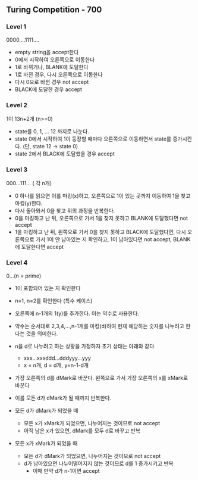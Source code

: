## Turing Competition - 700

### Level 1

0000....1111....

- empty string을 accept한다
- 0에서 시작하여 오른쪽으로 이동한다
- 1로 바뀌거나, BLANK에 도달한다
- 1로 바뀐 경우, 다시 오른쪽으로 이동한다
- 다시 0으로 바뀐 경우 not accept
- BLACK에 도달한 경우 accept

### Level 2

1이 13n+2개 (n>=0)

- state를 0, 1, ... 12 까지로 나눈다.
- state 0에서 시작하여 1이 등장할 때마다 오른쪽으로 이동하면서 state를 증가시킨다. (단, state 12 -> state 0)
- state 2에서 BLACK에 도달했을 경우 accept

### Level 3

000...111... ( 각 n개)

- 0 하나를 읽으면 이를 마킹(x)하고, 오른쪽으로 1이 있는 곳까지 이동하여 1을 찾고 마킹(y)한다.
- 다시 돌아와서 0을 찾고 위의 과정을 반복한다.
- 0을 마킹하고 난 뒤, 오른쪽으로 가서 1을 찾지 못하고 BLANK에 도달했다면 not accept
- 1을 마킹하고 난 뒤, 왼쪽으로 가서 0을 찾지 못하고 BLACK에 도달했다면, 다시 오른쪽으로 가서 1이 안 남아있는 지 확인하고, 1이 남아있다면 not accept, BLANK에 도달한다면 accept

### Level 4

0...(n = prime)

- 1이 포함되어 있는 지 확인한다
- n=1, n=2를 확인한다 (특수 케이스)
- 오른쪽에 n-1개의 1(y)를 추가한다. 이는 약수로 사용한다.

- 약수는 순서대로 2,3,4,...,n-1개를 마킹(d)하여 현재 해당하는 숫자를 나누려고 한다는 것을 의미한다.

- n을 d로 나누려고 하는 상황을 가정하자 초기 상태는 아래와 같다

  - xxx...xxxddd...dddyyy...yyy
  - x = n개, d = d개, y=n-1-d개


- 가장 오른쪽의 d를 dMark로 바꾼다. 왼쪽으로 가서 가장 오른쪽의 x를 xMark로 바꾼다
- 이를 모든 d가 dMark가 될 때까지 반복한다.
- 모든 d가 dMark가 되었을 때
  - 모든 x가 xMark가 되었으면, 나누어지는 것이므로 not accept
  - 아직 남은 x가 있으면, dMark를 모두 d로 바꾸고 반복
- 모든 x가 xMark가 되었을 때
  - 모든 d가 dMark가 되었으면, 나누어지는 것이므로 not accept
  - d가 남아있으면 나누어떨어지지 않는 것이므로 d를 1 증가시키고 반복
    - 이때 만약 d가 n-1이면 accept
